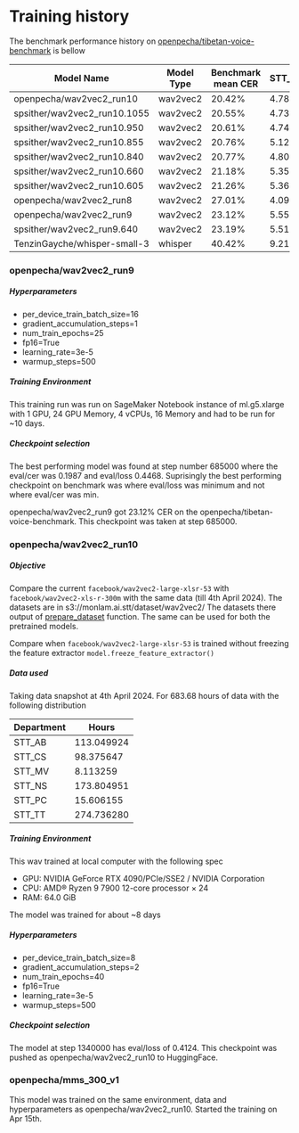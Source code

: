 
# Training history

The benchmark performance history on [openpecha/tibetan-voice-benchmark](https://huggingface.co/datasets/openpecha/tibetan-voice-benchmark) is bellow

|Model Name	| Model Type       |Benchmark mean CER |STT_AB | STT_CS	| STT_MV | STT_NS | STT_TT |
|-----------|------------------|-------------------|-------|--------|--------|--------|--------|
| openpecha/wav2vec2_run10     | wav2vec2 | 20.42% | 4.78% | 34.42% | 25.86% | 22.21% |  9.72% |
| spsither/wav2vec2_run10.1055 | wav2vec2 | 20.55% | 4.73% | 34.57% | 26.44% | 22.08% |  9.79% |
| spsither/wav2vec2_run10.950  | wav2vec2 | 20.61% | 4.74% | 34.52% | 26.42% | 22.30% |  9.95% |
| spsither/wav2vec2_run10.855  | wav2vec2 | 20.76% | 5.12% | 34.63% | 26.81% | 22.26% |  9.91% |
| spsither/wav2vec2_run10.840  | wav2vec2 | 20.77% | 4.80% | 34.65% | 26.96% | 22.29% | 10.05% |
| spsither/wav2vec2_run10.660  | wav2vec2 | 21.18% | 5.35% | 35.13% | 27.37% | 22.62% | 10.32% |
| spsither/wav2vec2_run10.605  | wav2vec2 | 21.26% | 5.36% | 35.59% | 27.40% | 22.48% | 10.22% |
| openpecha/wav2vec2_run8	   | wav2vec2 | 27.01% | 4.09% | 41.45% | 42.05% | 27.43% | 14.73% |
| openpecha/wav2vec2_run9      | wav2vec2 | 23.12% | 5.55% | 35.68% | 35.58% | 22.96% | 11.20% |
| spsither/wav2vec2_run9.640   | wav2vec2 | 23.19% | 5.51% | 35.79% | 35.86% | 23.00% | 23.00% |
| TenzinGayche/whisper-small-3 | whisper  | 40.42% | 9.21% | 51.00% | 80.67% | 34.71% | 22.64% |

### openpecha/wav2vec2_run9

##### Hyperparameters
 - per_device_train_batch_size=16
 - gradient_accumulation_steps=1
 - num_train_epochs=25
 - fp16=True
 - learning_rate=3e-5
 - warmup_steps=500

##### Training Environment
This training run was run on SageMaker Notebook instance of 
ml.g5.xlarge with 1 GPU, 24 GPU Memory, 4 vCPUs, 16 Memory
and had to be run for ~10 days.

##### Checkpoint selection
The best performing model was found at step number 685000 where the eval/cer was 0.1987 and eval/loss 0.4468. Suprisingly the best performing checkpoint on benchmark was where eval/loss was minimum and not where eval/cer was min.

openpecha/wav2vec2_run9 got 23.12% CER on the openpecha/tibetan-voice-benchmark. This checkpoint was taken at step 685000.

### openpecha/wav2vec2_run10

##### Objective
Compare the current `facebook/wav2vec2-large-xlsr-53` with `facebook/wav2vec2-xls-r-300m` with the same data (till 4th April 2024). 
The datasets are in s3://monlam.ai.stt/dataset/wav2vec2/ 
The datasets there output of [prepare_dataset](https://github.com/OpenPecha/stt-wav2vec2/blob/main/prepare_dataset.ipynb) function. The same can be used for both the pretrained models.

Compare when `facebook/wav2vec2-large-xlsr-53` is trained without freezing the feature extractor `model.freeze_feature_extractor()`

##### Data used
Taking data snapshot at 4th April 2024. For 683.68 hours of data with the following distribution 

|Department | Hours      |
|-----------|------------|
|STT_AB     | 113.049924 |
|STT_CS     | 98.375647  |
|STT_MV     | 8.113259   |
|STT_NS     | 173.804951 |
|STT_PC     | 15.606155  |
|STT_TT     | 274.736280 |

##### Training Environment
This wav trained at local computer with the following spec
- GPU: NVIDIA GeForce RTX 4090/PCIe/SSE2 / NVIDIA Corporation
- CPU: AMD® Ryzen 9 7900 12-core processor × 24
- RAM: 64.0 GiB

The model was trained for about ~8 days

##### Hyperparameters
 - per_device_train_batch_size=8
 - gradient_accumulation_steps=2
 - num_train_epochs=40
 - fp16=True
 - learning_rate=3e-5
 - warmup_steps=500

##### Checkpoint selection
The model at step 1340000 has eval/loss of 0.4124. This checkpoint was pushed as openpecha/wav2vec2_run10 to HuggingFace.

### openpecha/mms_300_v1

This model was trained on the same environment, data and hyperparameters as openpecha/wav2vec2_run10. Started the training on Apr 15th.
